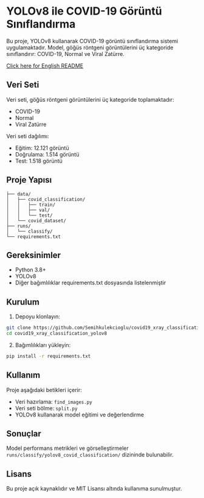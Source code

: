 # YOLOv8 ile COVID-19 Görüntü Sınıflandırma

Bu proje, YOLOv8 kullanarak COVID-19 görüntü sınıflandırma sistemi uygulamaktadır. Model, göğüs röntgeni görüntülerini üç kategoride sınıflandırır: COVID-19, Normal ve Viral Zatürre.

[Click here for English README](README.md)

## Veri Seti

Veri seti, göğüs röntgeni görüntülerini üç kategoride toplamaktadır:
- COVID-19
- Normal
- Viral Zatürre

Veri seti dağılımı:
- Eğitim: 12.121 görüntü
- Doğrulama: 1.514 görüntü
- Test: 1.518 görüntü

## Proje Yapısı

```
├── data/
│   ├── covid_classification/
│   │   ├── train/
│   │   ├── val/
│   │   └── test/
│   └── covid_dataset/
├── runs/
│   └── classify/
└── requirements.txt
```

## Gereksinimler

- Python 3.8+
- YOLOv8
- Diğer bağımlılıklar requirements.txt dosyasında listelenmiştir

## Kurulum

1. Depoyu klonlayın:
```bash
git clone https://github.com/Semihkulekcioglu/covid19_xray_classification_yolov8.git
cd covid19_xray_classification_yolov8
```

2. Bağımlılıkları yükleyin:
```bash
pip install -r requirements.txt
```

## Kullanım

Proje aşağıdaki betikleri içerir:
- Veri hazırlama: `find_images.py`
- Veri seti bölme: `split.py`
- YOLOv8 kullanarak model eğitimi ve değerlendirme

## Sonuçlar

Model performans metrikleri ve görselleştirmeler `runs/classify/yolov8_covid_classification/` dizininde bulunabilir.

## Lisans

Bu proje açık kaynaklıdır ve MIT Lisansı altında kullanıma sunulmuştur.
